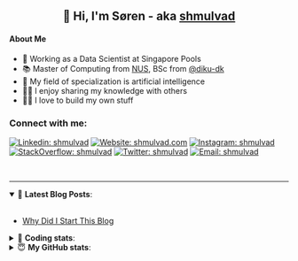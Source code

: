 <h2 align="center">
	👋 Hi, I'm Søren - aka <a href="https://shmulvad.com">shmulvad</a>
</h2>

#### About Me
- 🤖 Working as a Data Scientist at Singapore Pools
- 📚 Master of Computing from [NUS], BSc from [@diku-dk]
- 🧠 My field of specialization is artificial intelligence
- 👨‍🏫 I enjoy sharing my knowledge with others
- 👨‍💻 I love to build my own stuff

### Connect with me:

[![Linkedin: shmulvad](https://img.shields.io/badge/shmulvad-blue?style=flat&logo=Linkedin&logoColor=white)][linkedin]
[![Website: shmulvad.com](https://img.shields.io/badge/shmulvad.com-47CCCC?&style=flat&logo=Google-Chrome&logoColor=white)][website]
[![Instagram: shmulvad](https://img.shields.io/badge/-@shmulvad-purple?style=flat&logo=Instagram&logoColor=white)][instagram]
[![StackOverflow: shmulvad](https://img.shields.io/badge/shmulvad-FE7A16?style=flat&logo=stack-overflow&logoColor=white)][stackOverflow]
[![Twitter: shmulvad](https://img.shields.io/badge/@shmulvad-1ca0f1?style=flat&logo=twitter&logoColor=white)][twitter]
[![Email: shmulvad](https://img.shields.io/badge/shmulvad-D14836?style=flat&logo=gmail&logoColor=white)][mail]

<br />

---

<details open>
 <summary>📕 <b>Latest Blog Posts</b>: </summary>

<br>

<!-- BLOG-POST-LIST:START -->
- [Why Did I Start This Blog](https://shmulvad.com/blog/why-did-start-this-blog)
<!-- BLOG-POST-LIST:END -->

</details>

<!-- --- -->

<details>
 <summary>🤖 <b>Coding stats</b>: </summary>

<br>

NOTE: Doesn't track coding at work or work done in environments such as Jupyter Notebooks.

<!--START_SECTION:waka-->
![Code Time](http://img.shields.io/badge/Code%20Time-1%2C942%20hrs%2036%20mins-blue)

**I'm a Night 🦉** 

```text
🌞 Morning                438 commits         ██░░░░░░░░░░░░░░░░░░░░░░░   09.42 % 
🌆 Daytime                1224 commits        ███████░░░░░░░░░░░░░░░░░░   26.31 % 
🌃 Evening                1884 commits        ██████████░░░░░░░░░░░░░░░   40.50 % 
🌙 Night                  1106 commits        ██████░░░░░░░░░░░░░░░░░░░   23.77 % 
```


📊 **This Week I Spent My Time On** 

```text
💬 Programming Languages: 
Python                   1 hr 33 mins        ██████████████████░░░░░░░   73.84 % 
Other                    26 mins             █████░░░░░░░░░░░░░░░░░░░░   21.16 % 
SQL                      3 mins              █░░░░░░░░░░░░░░░░░░░░░░░░   03.05 % 
Bash                     0 secs              ░░░░░░░░░░░░░░░░░░░░░░░░░   00.70 % 
HTML                     0 secs              ░░░░░░░░░░░░░░░░░░░░░░░░░   00.61 % 

🔥 Editors: 
VS Code                  1 hr 39 mins        ████████████████████░░░░░   78.84 % 
Zsh                      26 mins             █████░░░░░░░░░░░░░░░░░░░░   21.16 % 

🐱‍💻 Projects: 
hit-locator              1 hr 15 mins        ███████████████░░░░░░░░░░   60.06 % 
overvaagning-admin       48 mins             ██████████░░░░░░░░░░░░░░░   38.36 % 
otp-database-migrater    1 min               ░░░░░░░░░░░░░░░░░░░░░░░░░   01.21 % 
otp-api                  0 secs              ░░░░░░░░░░░░░░░░░░░░░░░░░   00.24 % 
Terminal                 0 secs              ░░░░░░░░░░░░░░░░░░░░░░░░░   00.14 % 
```


 Last Updated on 05/06/2023 18:40:08 UTC
<!--END_SECTION:waka-->

</details>

<!-- --- -->

<details>
 <summary>😇 <b>My GitHub stats</b>: </summary>

<br>

<img align="left" alt="shmulvad's Github Stats" src="https://github-readme-stats.vercel.app/api?username=shmulvad&show_icons=true&hide_border=true" />

</details>



[website]: https://shmulvad.com
[twitter]: https://twitter.com/shmulvad
[linkedin]: https://linkedin.com/in/shmulvad
[instagram]: https://instagram.com/shmulvad
[stackOverflow]: https://stackoverflow.com/users/9248793/shmulvad
[mail]: mailto:shmulvad@gmail.com
[@diku-dk]: https://github.com/diku-dk
[github]: https://github.com/shmulvad
[NUS]: https://www.nus.edu.sg